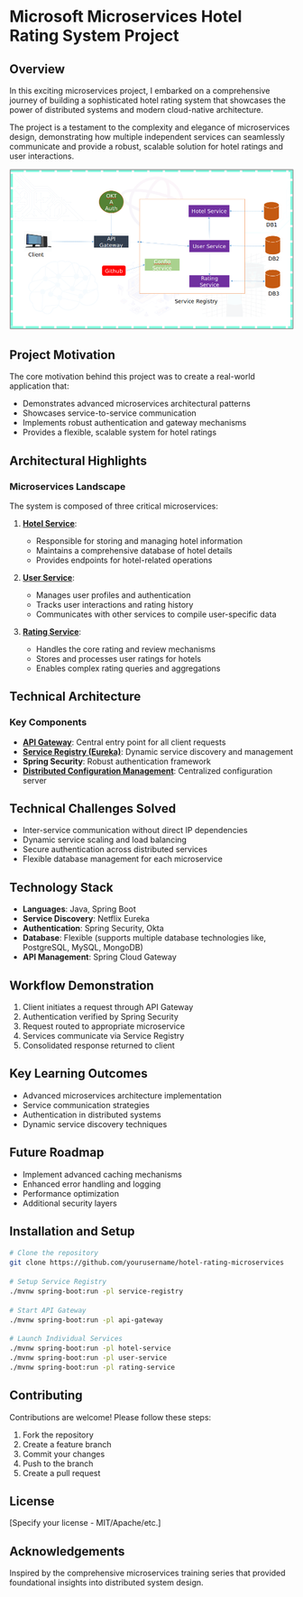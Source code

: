 # Microsoft Microservices Hotel Rating System Project
## Overview
In this exciting microservices project, I embarked on a comprehensive journey of building a sophisticated hotel rating system that showcases the power of distributed systems and modern cloud-native architecture.

The project is a testament to the complexity and elegance of microservices design, demonstrating how multiple independent services can seamlessly communicate and provide a robust, scalable solution for hotel ratings and user interactions.

![WorkFlow](https://github.com/faizeraza/user/blob/main/src/main/resources/WorkFlow.png)
## Project Motivation
The core motivation behind this project was to create a real-world application that:
- Demonstrates advanced microservices architectural patterns
- Showcases service-to-service communication
- Implements robust authentication and gateway mechanisms
- Provides a flexible, scalable system for hotel ratings

## Architectural Highlights
### Microservices Landscape
The system is composed of three critical microservices:
1. [**Hotel Service**](https://github.com/faizeraza/HotelService): 
   - Responsible for storing and managing hotel information
   - Maintains a comprehensive database of hotel details
   - Provides endpoints for hotel-related operations

2. [**User Service**](https://github.com/faizeraza/user):
   - Manages user profiles and authentication
   - Tracks user interactions and rating history
   - Communicates with other services to compile user-specific data

4. [**Rating Service**](https://github.com/faizeraza/RatingService):
   - Handles the core rating and review mechanisms
   - Stores and processes user ratings for hotels
   - Enables complex rating queries and aggregations

## Technical Architecture
### Key Components
- [**API Gateway**](https://github.com/faizeraza/ApiGateWay): Central entry point for all client requests
- [**Service Registry (Eureka)**](https://github.com/faizeraza/ServiceRegistry): Dynamic service discovery and management
- **Spring Security**: Robust authentication framework
- [**Distributed Configuration Management**](https://github.com/faizeraza/micro-configuration-service): Centralized configuration server

## Technical Challenges Solved
- Inter-service communication without direct IP dependencies
- Dynamic service scaling and load balancing
- Secure authentication across distributed services
- Flexible database management for each microservice

## Technology Stack
- **Languages**: Java, Spring Boot
- **Service Discovery**: Netflix Eureka
- **Authentication**: Spring Security, Okta
- **Database**: Flexible (supports multiple database technologies like, PostgreSQL, MySQL, MongoDB)
- **API Management**: Spring Cloud Gateway

## Workflow Demonstration
1. Client initiates a request through API Gateway
2. Authentication verified by Spring Security
3. Request routed to appropriate microservice
4. Services communicate via Service Registry
5. Consolidated response returned to client

## Key Learning Outcomes
- Advanced microservices architecture implementation
- Service communication strategies
- Authentication in distributed systems
- Dynamic service discovery techniques

## Future Roadmap
- Implement advanced caching mechanisms
- Enhanced error handling and logging
- Performance optimization
- Additional security layers

## Installation and Setup
```bash
# Clone the repository
git clone https://github.com/yourusername/hotel-rating-microservices

# Setup Service Registry
./mvnw spring-boot:run -pl service-registry

# Start API Gateway
./mvnw spring-boot:run -pl api-gateway

# Launch Individual Services
./mvnw spring-boot:run -pl hotel-service
./mvnw spring-boot:run -pl user-service
./mvnw spring-boot:run -pl rating-service
```

## Contributing
Contributions are welcome! Please follow these steps:
1. Fork the repository
2. Create a feature branch
3. Commit your changes
4. Push to the branch
5. Create a pull request

## License
[Specify your license - MIT/Apache/etc.]

## Acknowledgements
Inspired by the comprehensive microservices training series that provided foundational insights into distributed system design.
